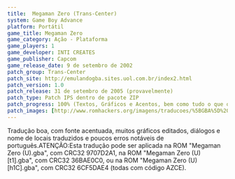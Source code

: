 ```yaml
---
title:  Megaman Zero (Trans-Center)
system: Game Boy Advance
platform: Portátil
game_title: Megaman Zero
game_category: Ação - Plataforma
game_players: 1
game_developer: INTI CREATES
game_publisher: Capcom
game_release_date: 9 de setembro de 2002
patch_group: Trans-Center
patch_site: http://emulandogba.sites.uol.com.br/index2.html
patch_version: 1.0
patch_release: 31 de setembro de 2005 (provavelmente)
patch_type: Patch IPS dentro de pacote ZIP
patch_progress: 100% (Textos, Gráficos e Acentos, bem como tudo o que o autor queria traduzir)
patch_images: [http://www.romhackers.org/imagens/traducoes/%5BGBA%5D%20Megaman%20Zero%20-%20Trans-Center%20-%201.png,http://www.romhackers.org/imagens/traducoes/%5BGBA%5D%20Megaman%20Zero%20-%20Trans-Center%20-%202.png,http://www.romhackers.org/imagens/traducoes/%5BGBA%5D%20Megaman%20Zero%20-%20Trans-Center%20-%203.png]
---
```

Tradução boa, com fonte acentuada, muitos gráficos editados, diálogos e nome de locais traduzidos e poucos erros notáveis de português.ATENÇÃO:Esta tradução pode ser aplicada na ROM "Megaman Zero (U).gba", com CRC32 9707D2A1, na ROM "Megaman Zero (U) [t1].gba", com CRC32 36BAE0C0, ou na ROM "Megaman Zero (U) [h1C].gba", com CRC32 6CF5DAE4 (todas com código AZCE).